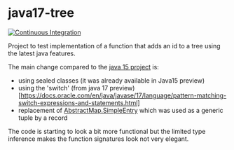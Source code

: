 # java17-tree

[![Continuous Integration](https://github.com/benoitpas/java17-tree/actions/workflows/main.yml/badge.svg)](https://github.com/benoitpas/java17-tree/actions/workflows/main.yml)

Project to test implementation of a function that adds an id to a tree using the latest java features.

The main change compared to the [java 15 project](https://github.com/benoitpas/java15-tree) is:
* using sealed classes (it was already available in Java15 preview)
* using the 'switch' (from java 17 preview)[https://docs.oracle.com/en/java/javase/17/language/pattern-matching-switch-expressions-and-statements.html]
* replacement of [AbstractMap.SimpleEntry]() which was used as a generic tuple by a record

The code is starting to look a bit more functional but the limited type inference makes the function signatures look not very elegant.